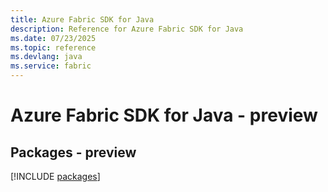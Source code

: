 ```yaml
---
title: Azure Fabric SDK for Java
description: Reference for Azure Fabric SDK for Java
ms.date: 07/23/2025
ms.topic: reference
ms.devlang: java
ms.service: fabric
---
```

# Azure Fabric SDK for Java - preview
## Packages - preview
[!INCLUDE [packages](fabric-index.md)]